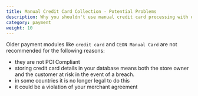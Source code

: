 ```yaml
---
title: Manual Credit Card Collection - Potential Problems 
description: Why you shouldn't use manual credit card processing with online stores
category: payment
weight: 10
---
```


Older payment modules like `credit card` and `CEON Manual Card` are not recommended for the following reasons: 

- they are not PCI Compliant
- storing credit card details in your database means both the store owner and the customer at risk in the event of a breach. 
- in some countries it is no longer legal to do this
- it could be a violation of your merchant agreement 


